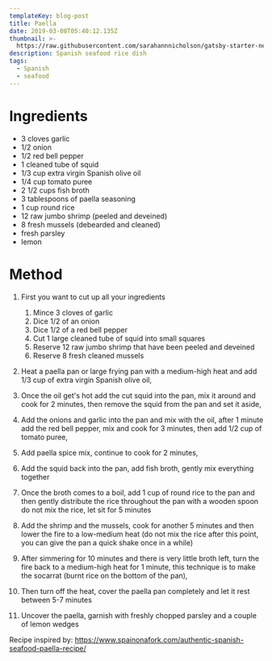 ```yaml
---
templateKey: blog-post
title: Paella
date: 2019-03-08T05:40:12.135Z
thumbnail: >-
  https://raw.githubusercontent.com/sarahannnicholson/gatsby-starter-netlify-cms/master/static/img/paella.jpg
description: Spanish seafood rice dish
tags:
  - Spanish
  - seafood
---
```

# Ingredients

* 3 cloves garlic
* 1/2 onion
* 1/2 red bell pepper
* 1 cleaned tube of squid
* 1/3 cup extra virgin Spanish olive oil
* 1/4 cup tomato puree
* 2 1/2 cups fish broth
* 3 tablespoons of paella seasoning
* 1 cup round rice
* 12 raw jumbo shrimp (peeled and deveined)
* 8 fresh mussels (debearded and cleaned)
* fresh parsley
* lemon

# Method

1. First you want to cut up all your ingredients
   1. Mince 3 cloves of garlic
   2. Dice 1/2 of an onion
   3. Dice 1/2 of a red bell pepper 
   4. Cut 1 large cleaned tube of squid into small squares
   5. Reserve 12 raw jumbo shrimp that have been peeled and deveined 
   6. Reserve 8 fresh cleaned mussels

2. Heat a paella pan or large frying pan with a medium-high heat and add 1/3 cup of extra virgin Spanish olive oil,

3. Once the oil get's hot add the cut squid into the pan, mix it around and cook for 2 minutes, then remove the squid from the pan and set it aside, 

4. Add the onions and garlic into the pan and mix with the oil, after 1 minute add the red bell pepper, mix and cook for 3 minutes, then add 1/2 cup of tomato puree, 

5. Add paella spice mix, continue to cook for 2 minutes,

6. Add the squid back into the pan, add fish broth, gently mix everything together

7. Once the broth comes to a boil, add 1 cup of round rice to the pan and then gently distribute the rice throughout the pan with a wooden spoon do not mix the rice, let sit for 5 minutes 

8. Add the shrimp and the mussels, cook for another 5 minutes and then lower the fire to a low-medium heat (do not mix the rice after this point, you can give the pan a quick shake once in a while)

9. After simmering for 10 minutes and there is very little broth left, turn the fire back to a medium-high heat for 1 minute, this technique is to make the socarrat (burnt rice on the bottom of the pan), 

10. Then turn off the heat, cover the paella pan completely and let it rest between 5-7 minutes

11. Uncover the paella, garnish with freshly chopped parsley and a couple of lemon wedges



Recipe inspired by: <https://www.spainonafork.com/authentic-spanish-seafood-paella-recipe/>
